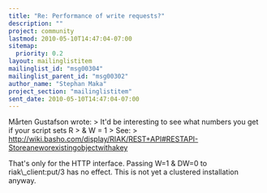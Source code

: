 ```yaml
---
title: "Re: Performance of write requests?"
description: ""
project: community
lastmod: 2010-05-10T14:47:04-07:00
sitemap:
  priority: 0.2
layout: mailinglistitem
mailinglist_id: "msg00304"
mailinglist_parent_id: "msg00302"
author_name: "Stephan Maka"
project_section: "mailinglistitem"
sent_date: 2010-05-10T14:47:04-07:00
---
```



Mårten Gustafson wrote:
&gt; It'd be interesting to see what numbers you get if your script sets R 
&gt; & W = 1
&gt; See: 
&gt; http://wiki.basho.com/display/RIAK/REST+API#RESTAPI-Storeaneworexistingobjectwithakey

That's only for the HTTP interface. Passing W=1 & DW=0 to
riak\\_client:put/3 has no effect. This is not yet a clustered
installation anyway.

